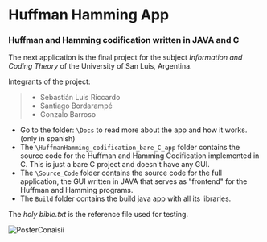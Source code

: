 # Huffman Hamming App

### Huffman and Hamming codification written in JAVA and C

The next application is the final project for the subject  *Information and Coding Theory*  of the University of San Luis, Argentina.



Integrants of the project:

> - Sebastián Luis Riccardo
> - Santiago Bordarampé
> - Gonzalo Barroso



- Go to the folder: `\Docs` to read more about the app and how it works. (only in spanish)
- The `\HuffmanHamming_codification_bare_C_app` folder contains the source code for the Huffman and Hamming Codification implemented in C. This is just a bare C project and doesn't have any GUI.
- The `\Source_Code` folder contains the source code for the full application, the GUI written in JAVA that serves as "frontend" for the Huffman and Hamming programs.
- The  `Build` folder contains the build java app with all its libraries.

The *holy bible.txt* is the reference file used for testing.


![PosterConaisii](https://user-images.githubusercontent.com/55523632/140676207-c44b2b73-8fd4-46c7-8955-a2eed041a744.jpg)

